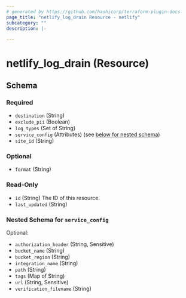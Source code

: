 ```yaml
---
# generated by https://github.com/hashicorp/terraform-plugin-docs
page_title: "netlify_log_drain Resource - netlify"
subcategory: ""
description: |-
  
---
```


# netlify_log_drain (Resource)





<!-- schema generated by tfplugindocs -->
## Schema

### Required

- `destination` (String)
- `exclude_pii` (Boolean)
- `log_types` (Set of String)
- `service_config` (Attributes) (see [below for nested schema](#nestedatt--service_config))
- `site_id` (String)

### Optional

- `format` (String)

### Read-Only

- `id` (String) The ID of this resource.
- `last_updated` (String)

<a id="nestedatt--service_config"></a>
### Nested Schema for `service_config`

Optional:

- `authorization_header` (String, Sensitive)
- `bucket_name` (String)
- `bucket_region` (String)
- `integration_name` (String)
- `path` (String)
- `tags` (Map of String)
- `url` (String, Sensitive)
- `verification_filename` (String)
